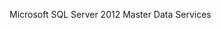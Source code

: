 <Token xmlns:xlink="http://www.w3.org/1999/xlink">Microsoft SQL Server 2012 Master Data Services</Token>